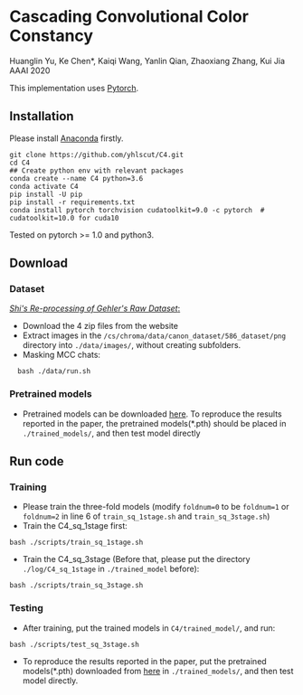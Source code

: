 # Cascading Convolutional Color Constancy

Huanglin Yu, Ke Chen*, Kaiqi Wang, Yanlin Qian, Zhaoxiang Zhang, Kui Jia &nbsp; &nbsp;
AAAI 2020

This implementation uses [Pytorch](http://pytorch.org/).

## Installation
Please install [Anaconda](https://www.anaconda.com/distribution/) firstly.

```shell
git clone https://github.com/yhlscut/C4.git
cd C4
## Create python env with relevant packages
conda create --name C4 python=3.6
conda activate C4
pip install -U pip
pip install -r requirements.txt
conda install pytorch torchvision cudatoolkit=9.0 -c pytorch  # cudatoolkit=10.0 for cuda10
```

Tested on pytorch >= 1.0 and python3.

## Download
### Dataset

[*Shi's Re-processing of Gehler's Raw Dataset*:](http://www.cs.sfu.ca/~colour/data/shi_gehler/)

 - Download the 4 zip files from the website
 - Extract images in the `/cs/chroma/data/canon_dataset/586_dataset/png` directory into `./data/images/`, without creating subfolders.
 - Masking MCC chats: 
```shell
  bash ./data/run.sh
```

### Pretrained models
* Pretrained models can be downloaded [here](https://1drv.ms/u/s!AkGWFI5PP7sYarUAuXBGR3leujQ?e=Klqeg0). To reproduce the results reported in the paper, the pretrained models(*.pth) should be placed in `./trained_models/`, and then test model directly

## Run code

### Training
* Please train the three-fold models (modify `foldnum=0` to be `foldnum=1` or `foldnum=2` in line 6 of `train_sq_1stage.sh` and `train_sq_3stage.sh`)
* Train the C4_sq_1stage first:
```shell
bash ./scripts/train_sq_1stage.sh
```
* Train the C4_sq_3stage (Before that, please put the directory `./log/C4_sq_1stage` in `./trained_model` before):
```shell
bash ./scripts/train_sq_3stage.sh
```

### Testing

* After training, put the trained models in  `C4/trained_model/`, and run:
```shell
bash ./scripts/test_sq_3stage.sh
```
* To reproduce the results reported in the paper, put the pretrained models(*.pth) downloaded from [here](https://1drv.ms/u/s!AkGWFI5PP7sYarUAuXBGR3leujQ?e=Klqeg0) in `./trained_models/`, and then test model directly.